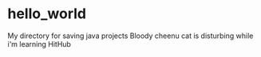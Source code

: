 # hello_world
My directory for saving java projects
Bloody cheenu cat is disturbing while i'm learning HitHub
